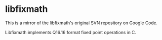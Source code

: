 # libfixmath

This is a mirror of the libfixmath's original SVN repository on Google Code.

Libfixmath implements Q16.16 format fixed point operations in C.
